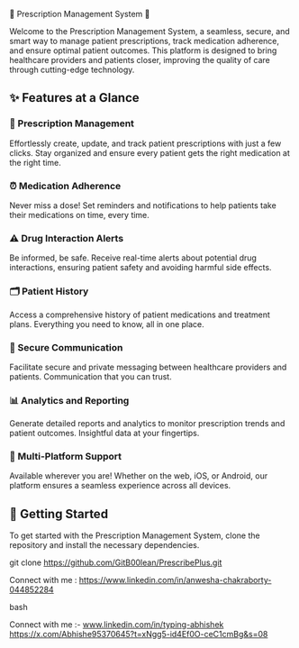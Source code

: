 🌟 Prescription Management System 🌟

Welcome to the Prescription Management System, a seamless, secure, and smart way to manage patient prescriptions, track medication adherence, and ensure optimal patient outcomes. This platform is designed to bring healthcare providers and patients closer, improving the quality of care through cutting-edge technology.

## ✨ Features at a Glance

### 📝 Prescription Management
Effortlessly create, update, and track patient prescriptions with just a few clicks. Stay organized and ensure every patient gets the right medication at the right time.

### ⏰ Medication Adherence
Never miss a dose! Set reminders and notifications to help patients take their medications on time, every time.

### ⚠️ Drug Interaction Alerts
Be informed, be safe. Receive real-time alerts about potential drug interactions, ensuring patient safety and avoiding harmful side effects.

### 🗂️ Patient History
Access a comprehensive history of patient medications and treatment plans. Everything you need to know, all in one place.

### 🔐 Secure Communication
Facilitate secure and private messaging between healthcare providers and patients. Communication that you can trust.

### 📊 Analytics and Reporting
Generate detailed reports and analytics to monitor prescription trends and patient outcomes. Insightful data at your fingertips.

### 📱 Multi-Platform Support
Available wherever you are! Whether on the web, iOS, or Android, our platform ensures a seamless experience across all devices.

## 🚀 Getting Started

To get started with the Prescription Management System, clone the repository and install the necessary dependencies.

git clone https://github.com/GitB00lean/PrescribePlus.git

Connect with me : 
https://www.linkedin.com/in/anwesha-chakraborty-044852284

bash

Connect with me :-
www.linkedin.com/in/typing-abhishek
https://x.com/Abhishe95370645?t=xNgg5-id4Ef0O-ceC1cmBg&s=08


